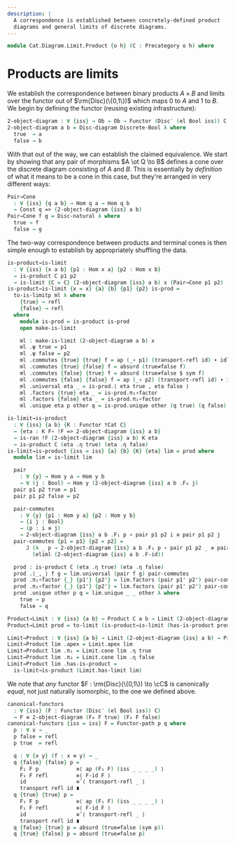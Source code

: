 ```yaml
---
description: |
  A correspondence is established between concretely-defined product
  diagrams and general limits of discrete diagrams.
---
```


<!--
```agda
open import Cat.Instances.Shape.Terminal
open import Cat.Diagram.Limit.Base
open import Cat.Instances.Discrete
open import Cat.Instances.Functor
open import Cat.Functor.Kan.Base
open import Cat.Diagram.Product
open import Cat.Prelude

open import Data.Bool
```
-->

```agda
module Cat.Diagram.Limit.Product {o h} (C : Precategory o h) where
```

<!--
```agda
open import Cat.Reasoning C

open is-product
open Product
open Functor
open _=>_
```
-->

# Products are limits

We establish the correspondence between binary products $A \times B$ and
limits over the functor out of $\rm{Disc}(\{0,1\})$ which maps $0$
to $A$ and $1$ to $B$. We begin by defining the functor (reusing
existing infrastructure):

```agda
2-object-diagram : ∀ {iss} → Ob → Ob → Functor (Disc′ (el Bool iss)) C
2-object-diagram a b = Disc-diagram Discrete-Bool λ where
  true  → a
  false → b
```

With that out of the way, we can establish the claimed equivalence. We
start by showing that any pair of morphisms $A \ot Q \to B$ defines a
cone over the discrete diagram consisting of $A$ and $B$. This is
essentially by _definition_ of what it means to be a cone in this case,
but they're arranged in very different ways:

```agda
Pair→Cone
  : ∀ {iss} {q a b} → Hom q a → Hom q b
  → Const q => (2-object-diagram {iss} a b)
Pair→Cone f g = Disc-natural λ where
  true → f
  false → g
```

The two-way correspondence between products and terminal cones is then
simple enough to establish by appropriately shuffling the data.

```agda
is-product→is-limit
  : ∀ {iss} {x a b} {p1 : Hom x a} {p2 : Hom x b}
  → is-product C p1 p2
  → is-limit {C = C} (2-object-diagram {iss} a b) x (Pair→Cone p1 p2)
is-product→is-limit {x = x} {a} {b} {p1} {p2} is-prod =
  to-is-limitp ml λ where
    {true} → refl
    {false} → refl
  where
    module is-prod = is-product is-prod
    open make-is-limit

    ml : make-is-limit (2-object-diagram a b) x
    ml .ψ true = p1
    ml .ψ false = p2
    ml .commutes {true} {true} f = ap (_∘ p1) (transport-refl id) ∙ idl _
    ml .commutes {true} {false} f = absurd (true≠false f)
    ml .commutes {false} {true} f = absurd (true≠false $ sym f)
    ml .commutes {false} {false} f = ap (_∘ p2) (transport-refl id) ∙ idl _
    ml .universal eta _ = is-prod.⟨ eta true , eta false ⟩
    ml .factors {true} eta _ = is-prod.π₁∘factor
    ml .factors {false} eta _ = is-prod.π₂∘factor
    ml .unique eta p other q = is-prod.unique other (q true) (q false)

is-limit→is-product
  : ∀ {iss} {a b} {K : Functor ⊤Cat C}
  → {eta : K F∘ !F => 2-object-diagram {iss} a b}
  → is-ran !F (2-object-diagram {iss} a b) K eta
  → is-product C (eta .η true) (eta .η false)
is-limit→is-product {iss = iss} {a} {b} {K} {eta} lim = prod where
  module lim = is-limit lim

  pair
    : ∀ {y} → Hom y a → Hom y b
    → ∀ (j : Bool) → Hom y (2-object-diagram {iss} a b .F₀ j)
  pair p1 p2 true = p1
  pair p1 p2 false = p2

  pair-commutes
    : ∀ {y} {p1 : Hom y a} {p2 : Hom y b}
    → {i j : Bool}
    → (p : i ≡ j)
    → 2-object-diagram {iss} a b .F₁ p ∘ pair p1 p2 i ≡ pair p1 p2 j
  pair-commutes {p1 = p1} {p2 = p2} =
      J (λ _ p → 2-object-diagram {iss} a b .F₁ p ∘ pair p1 p2 _ ≡ pair p1 p2 _)
        (eliml (2-object-diagram {iss} a b .F-id))

  prod : is-product C (eta .η true) (eta .η false)
  prod .⟨_,_⟩ f g = lim.universal (pair f g) pair-commutes
  prod .π₁∘factor {_} {p1'} {p2'} = lim.factors (pair p1' p2') pair-commutes
  prod .π₂∘factor {_} {p1'} {p2'} = lim.factors (pair p1' p2') pair-commutes
  prod .unique other p q = lim.unique _ _ other λ where
    true → p
    false → q

Product→Limit : ∀ {iss} {a b} → Product C a b → Limit (2-object-diagram {iss} a b)
Product→Limit prod = to-limit (is-product→is-limit (has-is-product prod))

Limit→Product : ∀ {iss} {a b} → Limit (2-object-diagram {iss} a b) → Product C a b
Limit→Product lim .apex = Limit.apex lim
Limit→Product lim .π₁ = Limit.cone lim .η true
Limit→Product lim .π₂ = Limit.cone lim .η false
Limit→Product lim .has-is-product =
  is-limit→is-product (Limit.has-limit lim)
```

We note that _any_ functor $F : \rm{Disc}(\{0,1\}) \to \cC$ is
canonically _equal_, not just naturally isomorphic, to the one we
defined above.

```agda
canonical-functors
  : ∀ {iss} (F : Functor (Disc′ (el Bool iss)) C)
  → F ≡ 2-object-diagram (F₀ F true) (F₀ F false)
canonical-functors {iss = iss} F = Functor-path p q where
  p : ∀ x → _
  p false = refl
  p true  = refl

  q : ∀ {x y} (f : x ≡ y) → _
  q {false} {false} p =
    F₁ F p            ≡⟨ ap (F₁ F) (iss _ _ _ _) ⟩
    F₁ F refl         ≡⟨ F-id F ⟩
    id                ≡˘⟨ transport-refl _ ⟩
    transport refl id ∎
  q {true} {true} p =
    F₁ F p            ≡⟨ ap (F₁ F) (iss _ _ _ _) ⟩
    F₁ F refl         ≡⟨ F-id F ⟩
    id                ≡˘⟨ transport-refl _ ⟩
    transport refl id ∎
  q {false} {true} p = absurd (true≠false (sym p))
  q {true} {false} p = absurd (true≠false p)
```
